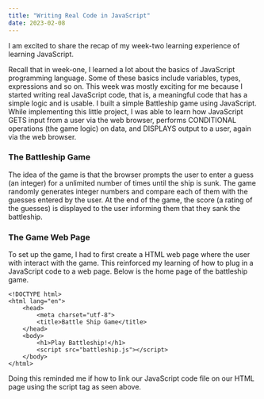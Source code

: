 ```yaml
---
title: "Writing Real Code in JavaScript"
date: 2023-02-08
---
```

I am excited to share the recap of my week-two learning experience of learning JavaScript.

Recall that in week-one, I learned a lot about the basics of JavaScript programming language. Some of these basics include variables, types, expressions and so on.
This week was mostly exciting for me because I started writing real JavaScript code, that is, a meaningful code that has a simple logic and is usable. I built a simple Battleship game using JavaScript. While implementing this little project, I was able to learn how JavaScript GETS input from a user via the web browser, performs CONDITIONAL operations (the game logic) on data, and DISPLAYS output to a user, again via the web browser. 

### The Battleship Game
The idea of the game is that the browser prompts the user to enter a guess (an integer) for a unlimited number of times until the ship is sunk. The game randomly generates integer numbers and compare each of them with the guesses entered by the user. At the end of the game, the score (a rating of the guesses) is displayed to the user informing them that they sank the battleship.

### The Game Web Page
To set up the game, I had to first create a HTML web page where the user with interact with the game. This reinforced my learning of how to plug in a JavaScript code to a web page. Below is the home page of the battleship game.

```
<!DOCTYPE html>
<html lang="en">
    <head>
        <meta charset="utf-8">
        <title>Battle Ship Game</title>
    </head>
    <body>
        <h1>Play Battleship!</h1>
        <script src="battleship.js"></script>
    </body>
</html>
```
Doing this reminded me if how to link our JavaScript code file on our HTML page using the script tag as seen above.
